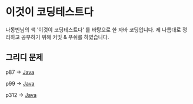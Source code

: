 # 이것이 코딩테스트다
나동빈님의 책 '이것이 코딩테스트다' 를 바탕으로 한 자바 코딩입니다.
제 나름대로 정리하고 공부하기 위해 커밋 & 푸쉬를 하였습니다.

## 그리디 문제
p87 -> [Java](https://github.com/azurealstn/coding-test/blob/master/greedy/Money.java)

p99 -> [Java](https://github.com/azurealstn/coding-test/blob/master/greedy/One.java)

p312 -> [Java](https://github.com/azurealstn/coding-test/blob/master/greedy/MulPlus.java)
